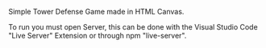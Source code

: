 Simple Tower Defense Game made in HTML Canvas.

To run you must open Server, this can be done with the Visual Studio Code "Live Server" Extension or through npm "live-server".
